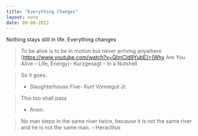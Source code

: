 ```yaml
---
title: "Everything Changes"
layout: note
date: 09-08-2022
---
```


Nothing stays still in life. Everything changes

> To be alive is to be in motion but never arriving anywhere
[https://www.youtube.com/watch?v=QImCld9YubE]>(Why Are You Alive – Life, Energy)- Kurzgesagt – In a Nutshell

> So it goes.
> - Slaughterhouse Five- Kurt Vonnegut Jr. 

> This too shall pass
> - Anon.

> No man steps in the same river twice, because it is not the same river and he is not the same man. 
> – Heraclitus